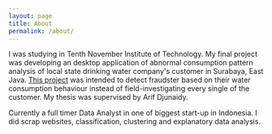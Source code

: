 ```yaml
---
layout: page
title: About
permalink: /about/
---
```


I was studying in Tenth November Institute of Technology. My final project was developing an desktop application of abnormal consumption pattern analysis of local state drinking water company's customer in Surabaya, East Java. [This project](https://www.linkedin.com/in/yogitricahyono/detail/treasury/education:292738229/?entityUrn=urn%3Ali%3Afs_treasuryMedia%3A(ACoAABjzc9MBCzUTATlUs1ar88KICWynLGW1rUw%2C1546480141013)&section=education%3A292738229&treasuryCount=4) was intended to detect fraudster based on their water consumption behaviour instead of field-investigating every single of the customer. My thesis was supervised by Arif Djunaidy.

 
Currently a full timer Data Analyst in one of biggest start-up in Indonesia. I did scrap websites, classification, clustering and explanatory data analysis.